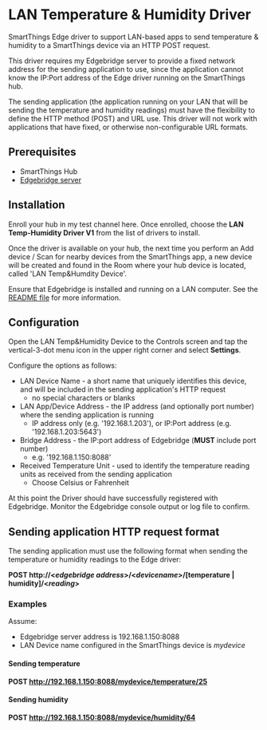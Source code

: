 # LAN Temperature & Humidity Driver
SmartThings Edge driver to support LAN-based apps to send temperature &amp; humidity to a SmartThings device via an HTTP POST request.

This driver requires my Edgebridge server to provide a fixed network address for the sending application to use, since the application cannot know the IP:Port address of the Edge driver running on the SmartThings hub.

The sending application (the application running on your LAN that will be sending the temperature and humidity readings) must have the flexibility to define the HTTP method (POST) and URL use.  This driver will not work with applications that have fixed, or otherwise non-configurable URL formats.


## Prerequisites
* SmartThings Hub
* [Edgebridge server](https://github.com/toddaustin07/edgebridge)

## Installation
Enroll your hub in my test channel here.  Once enrolled, choose the **LAN Temp-Humidity Driver V1** from the list of drivers to install.

Once the driver is available on your hub, the next time you perform an Add device / Scan for nearby devices from the SmartThings app, a new device will be created and found in the Room where your hub device is located, called 'LAN Temp&Humdity Device'.

Ensure that Edgebridge is installed and running on a LAN computer.  See the [README file](https://github.com/toddaustin07/edgebridge/blob/main/README.md) for more information.

## Configuration
Open the LAN Temp&Humidity Device to the Controls screen and tap the vertical-3-dot menu icon in the upper right corner and select **Settings**.

Configure the options as follows:

* LAN Device Name - a short name that uniquely identifies this device, and will be included in the sending application's HTTP request
  - no special characters or blanks
* LAN App/Device Address - the IP address (and optionally port number) where the sending application is running
  - IP address only (e.g. '192.168.1.203'), or IP:Port address (e.g. '192.168.1.203:5643')
* Bridge Address - the IP:port address of Edgebridge (**MUST** include port number)
  - e.g. '192.168.1.150:8088'
* Received Temperature Unit - used to identify the temperature reading units as received from the sending application
  - Choose Celsius or Fahrenheit

At this point the Driver should have successfully registered with Edgebridge.  Monitor the Edgebridge console output or log file to confirm.

## Sending application HTTP request format

The sending application must use the following format when sending the temperature or humidity readings to the Edge driver:

**POST http://\<*edgebridge address*\>/\<*devicename*\>/[temperature | humidity]/\<*reading*\>**

### Examples
Assume:
* Edgebridge server address is 192.168.1.150:8088
* LAN Device name configured in the SmartThings device is *mydevice*

#### Sending temperature
**POST http://192.168.1.150:8088/mydevice/temperature/25**

#### Sending humidity
**POST http://192.168.1.150:8088/mydevice/humidity/64**
